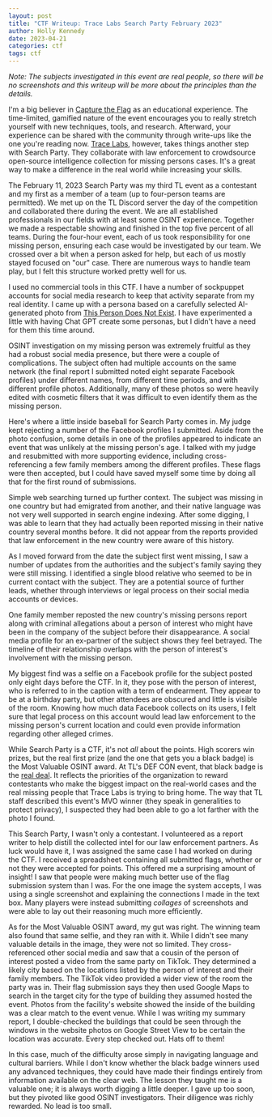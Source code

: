 ```yaml
---
layout: post
title: "CTF Writeup: Trace Labs Search Party February 2023"
author: Holly Kennedy
date: 2023-04-21
categories: ctf
tags: ctf
---
```


*Note: The subjects investigated in this event are real people, so there will be no screenshots and this writeup will be more about the principles than the details.*

I'm a big believer in [Capture the Flag](https://en.wikipedia.org/wiki/Capture_the_flag_(cybersecurity)) as an educational experience. The time-limited, gamified nature of the event encourages you to really stretch yourself with new techniques, tools, and research. Afterward, your experience can be shared with the community through write-ups like the one you're reading now. [Trace Labs](https://www.tracelabs.org/), however, takes things another step with Search Party. They collaborate with law enforcement to crowdsource open-source intelligence collection for missing persons cases. It's a great way to make a difference in the real world while increasing your skills.

<!--more-->

The February 11, 2023 Search Party was my third TL event as a contestant and my first as a member of a team (up to four-person teams are permitted). We met up on the TL Discord server the day of the competition and collaborated there during the event. We are all established professionals in our fields with at least some OSINT experience. Together we made a respectable showing and finished in the top five percent of all teams. During the four-hour event, each of us took responsibility for one missing person, ensuring each case would be investigated by our team. We crossed over a bit when a person asked for help, but each of us mostly stayed focused on "our" case. There are numerous ways to handle team play, but I felt this structure worked pretty well for us.

I used no commercial tools in this CTF. I have a number of sockpuppet accounts for social media research to keep that activity separate from my real identity. I came up with a persona based on a carefully selected AI-generated photo from [This Person Does Not Exist](https://thispersondoesnotexist.xyz/). I have experimented a little with having Chat GPT create some personas, but I didn't have a need for them this time around.

OSINT investigation on my missing person was extremely fruitful as they had a robust social media presence, but there were a couple of complications. The subject often had multiple accounts on the same network (the final report I submitted noted eight separate Facebook profiles) under different names, from different time periods, and with different profile photos. Additionally, many of these photos so were heavily edited with cosmetic filters that it was difficult to even identify them as the missing person.

Here's where a little inside baseball for Search Party comes in. My judge kept rejecting a number of the Facebook profiles I submitted. Aside from the photo confusion, some details in one of the profiles appeared to indicate an event that was unlikely at the missing person's age. I talked with my judge and resubmitted with more supporting evidence, including cross-referencing a few family members among the different profiles. These flags were then accepted, but I could have saved myself some time by doing all that for the first round of submissions.

Simple web searching turned up further context. The subject was missing in one country but had emigrated from another, and their native language was not very well supported in search engine indexing. After some digging, I was able to learn that they had actually been reported missing in their native country several months before. It did not appear from the reports provided that law enforcement in the new country were aware of this history.

As I moved forward from the date the subject first went missing, I saw a number of updates from the authorities and the subject's family saying they were still missing. I identified a single blood relative who seemed to be in current contact with the subject. They are a potential source of further leads, whether through interviews or  legal process on their social media accounts or devices.

One family member reposted the new country's missing persons report along with criminal allegations about a person of interest who might have been in the company of the subject before their disappearance. A social media profile for an ex-partner of the subject shows they feel betrayed. The timeline of their relationship overlaps with the person of interest's involvement with the missing person.

My biggest find was a selfie on a Facebook profile for the subject posted only eight days before the CTF. In it, they pose with the person of interest, who is referred to in the caption with a term of endearment. They appear to be at a birthday party, but other attendees are obscured and little is visible of the room. Knowing how much data Facebook collects on its users, I felt sure that legal process on this account would lead law enforcement to the missing person's current location and could even provide information regarding other alleged crimes.

While Search Party is a CTF, it's not *all* about the points. High scorers win prizes, but the real first prize (and the one that gets you a black badge) is the Most Valuable OSINT award. At TL's DEF CON event, that black badge is the [real deal](https://wondersmithrae.medium.com/osint-teamwork-how-we-won-the-trace-labs-defcon29-black-badge-51a26879ad56). It reflects the priorities of the organization to reward contestants who make the biggest impact on the real-world cases and the real missing people that Trace Labs is trying to bring home. The way that TL staff described this event's MVO winner (they speak in generalities to protect privacy), I suspected they had been able to go a lot farther with the photo I found.

This Search Party, I wasn't only a contestant. I volunteered as a report writer to help distill the collected intel for our law enforcement partners. As luck would have it, I was assigned the same case I had worked on during the CTF. I received a spreadsheet containing all submitted flags, whether or not they were accepted for points. This offered me a surprising amount of insight! I saw that people were making much better use of the flag submission system than I was. For the one image the system accepts, I was using a single screenshot and explaining the connections I made in the text box. Many players were instead submitting *collages* of screenshots and were able to lay out their reasoning much more efficiently.

As for the Most Valuable OSINT award, my gut was right. The winning team also found that same selfie, and they ran with it. While I didn't see many valuable details in the image, they were not so limited. They cross-referenced other social media and saw that a cousin of the person of interest posted a video from the same party on TikTok. They determined a likely city based on the locations listed by the person of interest and their family members. The TikTok video provided a wider view of the room the party was in. Their flag submission says they then used Google Maps to search in the target city for the type of building they assumed hosted the event. Photos from the facility's website showed the inside of the building was a clear match to the event venue. While I was writing my summary report, I double-checked the buildings that could be seen through the windows in the website photos on Google Street View to be certain the location was accurate. Every step checked out. Hats off to them!

In this case, much of the difficulty arose simply in navigating language and cultural barriers. While I don't know whether the black badge winners used any advanced techniques, they could have made their findings entirely from information available on the clear web. The lesson they taught me is a valuable one; it is always worth digging a little deeper. I gave up too soon, but they pivoted like good OSINT investigators. Their diligence was richly rewarded. No lead is too small.